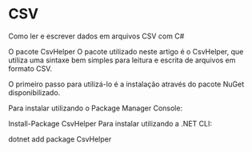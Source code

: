 # CSV
Como ler e escrever dados em arquivos CSV com C#


 O pacote CsvHelper
 O pacote utilizado neste artigo é o CsvHelper, que utiliza uma sintaxe bem simples para leitura e escrita de arquivos em formato CSV.

O primeiro passo para utilizá-lo é a instalação através do pacote NuGet disponibilizado.

Para instalar utilizando o Package Manager Console:

Install-Package CsvHelper
Para instalar utilizando a .NET CLI:

dotnet add package CsvHelper
